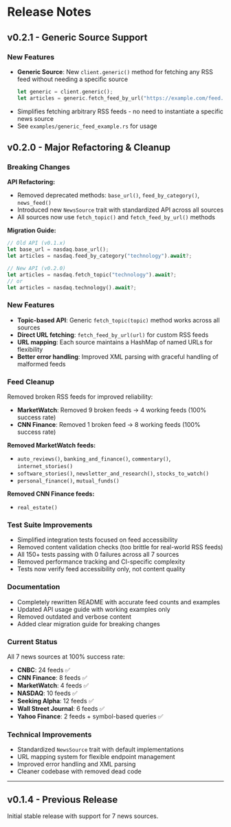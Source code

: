 # Release Notes

## v0.2.1 - Generic Source Support

### New Features

- **Generic Source**: New `client.generic()` method for fetching any RSS feed without needing a specific source
  ```rust
  let generic = client.generic();
  let articles = generic.fetch_feed_by_url("https://example.com/feed.xml").await?;
  ```
- Simplifies fetching arbitrary RSS feeds - no need to instantiate a specific news source
- See `examples/generic_feed_example.rs` for usage

## v0.2.0 - Major Refactoring & Cleanup

### Breaking Changes

**API Refactoring:**
- Removed deprecated methods: `base_url()`, `feed_by_category()`, `news_feed()`
- Introduced new `NewsSource` trait with standardized API across all sources
- All sources now use `fetch_topic()` and `fetch_feed_by_url()` methods

**Migration Guide:**
```rust
// Old API (v0.1.x)
let base_url = nasdaq.base_url();
let articles = nasdaq.feed_by_category("technology").await?;

// New API (v0.2.0)
let articles = nasdaq.fetch_topic("technology").await?;
// or
let articles = nasdaq.technology().await?;
```

### New Features

- **Topic-based API**: Generic `fetch_topic(topic)` method works across all sources
- **Direct URL fetching**: `fetch_feed_by_url(url)` for custom RSS feeds
- **URL mapping**: Each source maintains a HashMap of named URLs for flexibility
- **Better error handling**: Improved XML parsing with graceful handling of malformed feeds

### Feed Cleanup

Removed broken RSS feeds for improved reliability:
- **MarketWatch**: Removed 9 broken feeds → 4 working feeds (100% success rate)
- **CNN Finance**: Removed 1 broken feed → 8 working feeds (100% success rate)

**Removed MarketWatch feeds:**
- `auto_reviews()`, `banking_and_finance()`, `commentary()`, `internet_stories()`
- `software_stories()`, `newsletter_and_research()`, `stocks_to_watch()`
- `personal_finance()`, `mutual_funds()`

**Removed CNN Finance feeds:**
- `real_estate()`

### Test Suite Improvements

- Simplified integration tests focused on feed accessibility
- Removed content validation checks (too brittle for real-world RSS feeds)
- All 150+ tests passing with 0 failures across all 7 sources
- Removed performance tracking and CI-specific complexity
- Tests now verify feed accessibility only, not content quality

### Documentation

- Completely rewritten README with accurate feed counts and examples
- Updated API usage guide with working examples only
- Removed outdated and verbose content
- Added clear migration guide for breaking changes

### Current Status

All 7 news sources at 100% success rate:
- **CNBC**: 24 feeds ✅
- **CNN Finance**: 8 feeds ✅
- **MarketWatch**: 4 feeds ✅
- **NASDAQ**: 10 feeds ✅
- **Seeking Alpha**: 12 feeds ✅
- **Wall Street Journal**: 6 feeds ✅
- **Yahoo Finance**: 2 feeds + symbol-based queries ✅

### Technical Improvements

- Standardized `NewsSource` trait with default implementations
- URL mapping system for flexible endpoint management
- Improved error handling and XML parsing
- Cleaner codebase with removed dead code

---

## v0.1.4 - Previous Release

Initial stable release with support for 7 news sources.
